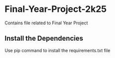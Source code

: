 # Final-Year-Project-2k25
Contains file related to Final Year Project

## Install the Dependencies
Use pip command to install the requirements.txt file
